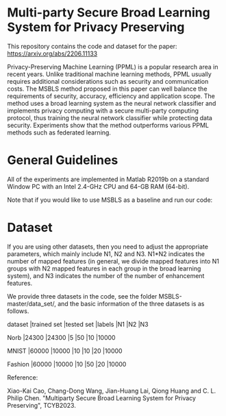# Multi-party Secure Broad Learning System for Privacy Preserving

This repository contains the code and dataset for the paper:
https://arxiv.org/abs/2206.11133


Privacy-Preserving Machine Learning (PPML) is a popular research area in recent years. Unlike traditional machine learning methods, PPML usually requires additional considerations such as security and communication costs. The MSBLS method proposed in this paper can well balance the requirements of security, accuracy, efficiency and application scope. The method uses a broad learning system as the neural network classifier and implements privacy computing with a secure multi-party computing protocol, thus training the neural network classifier while protecting data security. Experiments show that the method outperforms various PPML methods such as federated learning.


# General Guidelines

All of the experiments are implemented in Matlab R2019b on a standard Window PC with an Intel 2.4-GHz CPU and 64-GB RAM (64-bit).

Note that if you would like to use MSBLS as a baseline and run our code: 

# Dataset 

If you are using other datasets, then you need to adjust the appropriate parameters, which mainly include N1, N2 and N3. N1*N2 indicates the number of mapped features (in general, we divide mapped features into N1 groups with N2 mapped features in each group in the broad learning system), and N3 indicates the number of the number of enhancement features.

We provide three datasets in the code, see the folder MSBLS-master/data_set/, and the basic information of the three datasets is as follows.

dataset  |trained set |tested set |labels |N1 |N2 |N3

Norb      |24300        |24300       |5        |50 |10  |10000

MNIST   |60000        |10000       |10      |10 |20  |10000

Fashion |60000        |10000        |10      |50 |20  |10000

Reference:

Xiao-Kai Cao, Chang-Dong Wang, Jian-Huang Lai, Qiong Huang and C. L. Philip Chen. "Multiparty Secure Broad Learning System for Privacy Preserving", TCYB2023.
